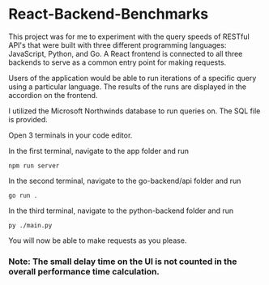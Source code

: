 # React-Backend-Benchmarks

This project was for me to experiment with the query speeds of RESTful API's that were built with three different
programming languages: JavaScript, Python, and Go. A React frontend is connected to all three backends to serve as a
common entry point for making requests.

Users of the application would be able to run iterations of a specific query using a particular language. The results of
the runs are displayed in the accordion on the frontend.

I utilized the Microsoft Northwinds database to run queries on. The SQL file is provided.

Open 3 terminals in your code editor. 

In the first terminal, navigate to the app folder and run 

```
npm run server
```

In the second terminal, navigate to the go-backend/api folder and run

```
go run .
```

In the third terminal, navigate to the python-backend folder and run

```
py ./main.py
```

You will now be able to make requests as you please. 

### Note: The small delay time on the UI is not counted in the overall performance time calculation.
